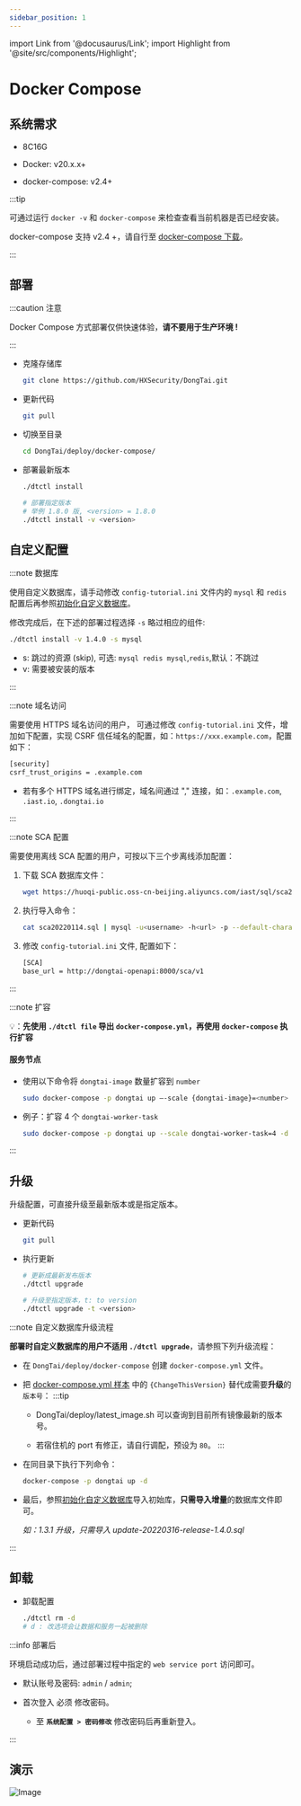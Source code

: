 ```yaml
---
sidebar_position: 1
---
```


import Link from '@docusaurus/Link';
import Highlight from '@site/src/components/Highlight';


# Docker Compose

## 系统需求

* 8C16G

* Docker: v20.x.x+

* docker-compose: v2.4+

:::tip

可通过运行 `docker -v` 和 `docker-compose` 来检查查看当前机器是否已经安装。

docker-compose 支持 v2.4 +，请自行至 [docker-compose 下载](https://github.com/docker/compose)。

:::


## 部署

:::caution 注意

Docker Compose 方式部署仅供快速体验，**请不要用于生产环境 !**

:::


* 克隆存储库

	```bash
	git clone https://github.com/HXSecurity/DongTai.git
	```

* 更新代码

	```bash
	git pull
	```

* 切换至目录

	```bash	
 	cd DongTai/deploy/docker-compose/
	```

* 部署最新版本
	
	```bash	
	./dtctl install
	```
	```bash
	# 部署指定版本
	# 举例 1.8.0 版, <version> = 1.8.0
	./dtctl install -v <version>
	```

## 自定义配置

:::note 数据库


使用自定义数据库，请手动修改 `config-tutorial.ini` 文件内的 `mysql` 和 `redis` 配置后再参照[初始化自定义数据库](initial-sql-config)。

修改完成后，在下述的部署过程选择 `-s` 略过相应的组件:

```bash
./dtctl install -v 1.4.0 -s mysql
```
* s: 跳过的资源 (skip), 可选: `mysql redis mysql`,`redis`,默认：不跳过
* v: 需要被安装的版本

:::

:::note 域名访问

需要使用 HTTPS 域名访问的用户， 可通过修改 `config-tutorial.ini` 文件，增加如下配置，实现 CSRF 信任域名的配置，如：`https://xxx.example.com`，配置如下：

```bash
[security]
csrf_trust_origins = .example.com
```

* 若有多个 HTTPS 域名进行绑定，域名间通过 "," 连接，如：`.example.com`, `.iast.io`, `.dongtai.io`

:::

:::note SCA 配置

需要使用离线 SCA 配置的用户，可按以下三个步离线添加配置：

1. 下载 SCA 数据库文件：

	```bash
	wget https://huoqi-public.oss-cn-beijing.aliyuncs.com/iast/sql/sca20220114.sql
	```

2. 执行导入命令：

	```bash
	cat sca20220114.sql | mysql -u<username> -h<url> -p --default-character-set=utf8mb4 dongtai_webapi
	```	

3. 修改 `config-tutorial.ini` 文件, 配置如下：

	```bash
	[SCA]
	base_url = http://dongtai-openapi:8000/sca/v1
	```

:::

:::note 扩容

💡：**先使用 `./dtctl file` 导出 `docker-compose.yml`，再使用 `docker-compose` 执行扩容**

#### 服务节点

  * 使用以下命令将 `dongtai-image` 数量扩容到 `number`
	  ```bash
	  sudo docker-compose -p dongtai up –-scale {dongtai-image}=<number> -d
	  ```

  * 例子：扩容 4 个 `dongtai-worker-task`
	  ```bash
	  sudo docker-compose -p dongtai up --scale dongtai-worker-task=4 -d
	  ```  
:::



## 升级

升级配置，可直接升级至最新版本或是指定版本。

* 更新代码

	```bash
	git pull
	```
* 执行更新

	```bash
	# 更新成最新发布版本
	./dtctl upgrade
	```
	```bash
	# 升级至指定版本，t: to version
	./dtctl upgrade -t <version>
	```

:::note 自定义数据库升级流程

**部署时自定义数据库的用户不适用 `./dtctl upgrade`**，请参照下列升级流程：

* 在 `DongTai/deploy/docker-compose` 创建 `docker-compose.yml` 文件。

* 把 [docker-compose.yml 样本](https://github.com/HXSecurity/DongTai/blob/main/deploy/docker-compose/docker-compose.yml.example) 中的 `{ChangeThisVersion}` 替代成需要**升级**的`版本号`：
	:::tip
	* DongTai/deploy/latest_image.sh 可以查询到目前所有镜像最新的版本号。
	
	* 若宿住机的 port 有修正，请自行调配，预设为 `80`。
	:::

* 在同目录下执行下列命令：

	```bash
	docker-compose -p dongtai up -d
	```

* 最后，参照[初始化自定义数据库](initial-sql-config)导入初始库，**只需导入增量**的数据库文件即可。

	*如：1.3.1 升级，只需导入 update-20220316-release-1.4.0.sql*

:::

## 卸载

* 卸载配置

	```bash
	./dtctl rm -d
	# d : 改选项会让数据和服务一起被删除
	```

:::info 部署后

环境启动成功后，通过部署过程中指定的 `web service port` 访问即可。

* 默认账号及密码: `admin` / `admin`;

* 首次登入 <Highlight color="#E3242B">必须</Highlight> 修改密码。

	* 至 **`系统配置 > 密码修改`** 修改密码后再重新登入。

:::

## 演示

![Image](/img/docs/getting-started/server/deploy.gif)
